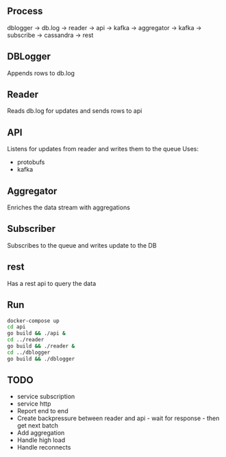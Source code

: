 ## Process

dblogger -> db.log -> reader -> api -> kafka -> aggregator -> kafka -> subscribe -> cassandra -> rest

## DBLogger

Appends rows to db.log

## Reader

Reads db.log for updates and sends rows to api

## API

Listens for updates from reader and writes them to the queue
Uses:

* protobufs
* kafka

## Aggregator

Enriches the data stream with aggregations

## Subscriber

Subscribes to the queue and writes update to the DB

## rest

Has a rest api to query the data

## Run

```bash
docker-compose up
cd api
go build && ./api &
cd ../reader
go build && ./reader &
cd ../dblogger
go build && ./dblogger
```

## TODO

* service subscription
* service http
* Report end to end
* Create backpressure between reader and api - wait for response - then get next batch
* Add aggregation
* Handle high load
* Handle reconnects
